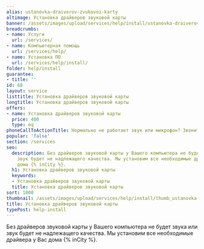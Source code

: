 ```yaml
---
alias: ustanovka-draiverov-zvukovoi-karty
altimage: Установка драйверов звуковой карты
banner: /assets/images/upload/services/help/install/ustanovka-draiverov-zvukovoi-karty.jpg
breadcrumbs:
- name: Услуги
  url: /services/
- name: Компьютерная помощь
  url: /services/help/
- name: Установка ПО
  url: /services/help/install/
folder: help/install
guarantee:
- title: ''
id: 68
layout: service
listtitle: Установка драйверов звуковой карты
longtitle: Установка драйверов звуковой карты
offers:
- name: Установка драйверов звуковой карты
  price: 400
  type: eq
phoneCallToActionTitle: Нормально не работает звук или микрофон? Звоните!
popular: 'false'
section: /services
seo:
  description: Без драйверов звуковой карты у Вашего компьютера не будет звука или
    звук будет не надлежащего качества. Мы установим все необходимые драйвера у Вас
    дома {% inCity %}.
  h1: Установка драйверов звуковой карты
  keywords:
  - Установка драйверов звуковой карты
  title: Установка драйверов звуковой карты
sort: 1800
thumbnail: /assets/images/upload/services/help/install/thumb_ustanovka-draiverov-zvukovoi-karty.jpg
title: Установка драйверов звуковой карты
typePost: help-install
---
```

Без драйверов звуковой карты у Вашего компьютера не будет звука или звук будет не надлежащего качества. Мы установим все необходимые драйвера у Вас дома {% inCity %}.